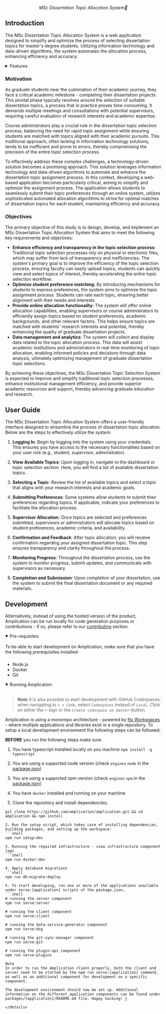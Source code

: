

<p align="center">
  <i align="center">MSc Dissertation Topic Allocation System🚀</i>
</p>

## Introduction

The MSc Dissertation Topic Allocation System is a web application designed to simplify and optimize the process of selecting dissertation topics for master's degree students. Utilizing information technology and data-driven algorithms, the system automates the allocation process, enhancing efficiency and accuracy.

<details>
<summary>Features</summary>
<br />

### Automated Topic Allocation:
Utilizes data-driven algorithms to automatically allocate dissertation topics to students, improving efficiency and accuracy of assignments.

### Online Topic Management:
Provides an online interface for teachers to upload and manage dissertation topics, allowing students to browse and select topics of interest.

### Student Preference Matching:
Enables students to rate and submit preferences for topics, facilitating optimal matching based on individual interests.

### Real-time Data Analysis:
Collects and displays data related to topic allocation, enabling administrators to monitor and optimize the process in real-time.

### User Role Management:
Includes roles for students, teachers, and administrators with distinct permissions and functionalities, ensuring secure and efficient system operation.

</details>


### Motivation

As graduate students near the culmination of their academic journey, they face a critical academic milestone - completing their dissertation projects. This pivotal phase typically revolves around the selection of suitable dissertation topics, a process that in practice proves time-consuming. It demands multiple meetings and consultations with potential supervisors, requiring careful evaluation of research interests and academic expertise.

Course administrators play a crucial role in the dissertation topic selection process, balancing the need for rapid topic assignment while ensuring students are matched with topics aligned with their academic pursuits. This traditional approach, often lacking in information technology solutions, tends to be inefficient and prone to errors, thereby compromising the precision of the entire topic selection process.

To effectively address these complex challenges, a technology-driven solution becomes a promising approach. This solution leverages information technology and data-driven algorithms to automate and enhance the dissertation topic assignment process. In this context, developing a web-based application becomes particularly critical, aiming to simplify and optimize the assignment process. The application allows students to seamlessly submit their topic preferences through an online system, utilizes sophisticated automated allocation algorithms to strive for optimal matches of dissertation topics for each student, maintaining efficiency and accuracy.

### Objectives

The primary objective of this study is to design, develop, and implement an MSc Dissertation Topic Allocation System that aims to meet the following key requirements and objectives:

- **Enhance efficiency and transparency in the topic selection process**: Traditional topic selection processes rely on physical or electronic files, which may suffer from lack of transparency and inefficiencies. The system's primary goal is to improve the efficiency of the topic selection process, ensuring faculty can easily upload topics, students can quickly view and select topics of interest, thereby accelerating the entire topic selection workflow.
- **Optimize student preference matching**: By introducing mechanisms for students to express preferences, the system aims to optimize the topic assignment process. Students can rate each topic, ensuring better alignment with their needs and interests.
- **Provide online allocation functionality**: The system will offer online allocation capabilities, enabling supervisors or course administrators to efficiently assign topics based on student preferences, academic backgrounds, and other relevant factors. This helps ensure topics are matched with students' research interests and potential, thereby enhancing the quality of graduate dissertation projects.
- **Data management and analytics**: The system will collect and display data related to the topic allocation process. This data will assist academic institutions and administrators in real-time monitoring of topic allocation, enabling informed policies and decisions through data analysis, ultimately optimizing management of graduate dissertation topic selections.

By achieving these objectives, the MSc Dissertation Topic Selection System is expected to improve and simplify traditional topic selection processes, enhance institutional management efficiency, and provide superior academic resources and support, thereby advancing graduate education and research.

</details>

## User Guide

The MSc Dissertation Topic Allocation System offers a user-friendly interface designed to streamline the process of dissertation topic allocation. Below are the steps to effectively utilize the system:

1. **Logging In**: Begin by logging into the system using your credentials. This ensures you have access to the necessary functionalities based on your user role (e.g., student, supervisor, administrator).

2. **View Available Topics**: Upon logging in, navigate to the dashboard or topic selection section. Here, you will find a list of available dissertation topics.

3. **Selecting a Topic**: Review the list of available topics and select a topic that aligns with your research interests and academic goals.

4. **Submitting Preferences**: Some systems allow students to submit their preferences regarding topics. If applicable, indicate your preferences to facilitate the allocation process.

5. **Supervisor Allocation**: Once topics are selected and preferences submitted, supervisors or administrators will allocate topics based on student preferences, academic criteria, and availability.

6. **Confirmation and Feedback**: After topic allocation, you will receive confirmation regarding your assigned dissertation topic. This step ensures transparency and clarity throughout the process.

7. **Monitoring Progress**: Throughout the dissertation process, use the system to monitor progress, submit updates, and communicate with supervisors as necessary.

8. **Completion and Submission**: Upon completion of your dissertation, use the system to submit the final dissertation document or any required materials.


## Development

Alternatively, instead of using the hosted version of the product, Amplication can be run locally for code generation purposes or contributions - if so, please refer to our [contributing](#contributing_anchor) section.

<details open>
<summary>
Pre-requisites
</summary> <br />
To be able to start development on Amplication, make sure that you have the following prerequisites installed:

###

- Node.js
- Docker
- Git
</details>

<details open>
<summary>
Running Amplication
</summary> <br />

> **Note**
> It is also possible to start development with GitHub Codespaces, when navigating to `< > Code`, select `Codespaces` instead of `Local`. Click on either the `+`-sign or the `Create codespace on master`-button.

Amplication is using a monorepo architecture - powered by <a href="https://nx.dev">Nx Workspaces</a> - where multiple applications and libraries exist in a single repository. To setup a local development environment the following steps can be followed:

**BEFORE** you run the following steps make sure:
1. You have typescript installed locally on you machine ```npm install -g typescript```
2. You are using a supported node version (check `engines` `node` in the [package.json](./package.json))
3. You are using a supported npm version (check `engines` `npm` in the [package.json](./package.json))
4. You have `docker` installed and running on your machine


1. Clone the repository and install dependencies:
```shell
git clone https://github.com/amplication/amplication.git && cd amplication && npm install

2. Run the setup script, which takes care of installing dependencies, building packages, and setting up the workspace:
```shell
npm run setup:dev

3. Running the required infrastructure - view infrastructure component logs
```shell
npm run docker:dev

4. Apply database migrations
```shell
npm run db:migrate:deploy

5. To start developing, run one or more of the applications available under serve:[application] scripts of the package.json.
```shell
# running the server component
npm run serve:server

# running the client component
npm run serve:client

# running the data-service-generator component
npm run serve:dsg

# running the git-sync-manager component
npm run serve:git

# running the plugin-api component
npm run serve:plugins

Note
In order to run the Amplication client properly, both the client and server need to be started by the npm run serve:[application] command, as well as an additional component for development on a specific component.

The development environment should now be set up. Additional information on the different application components can be found under packages/[application]/README.md file. Happy hacking! 👾

</details>
